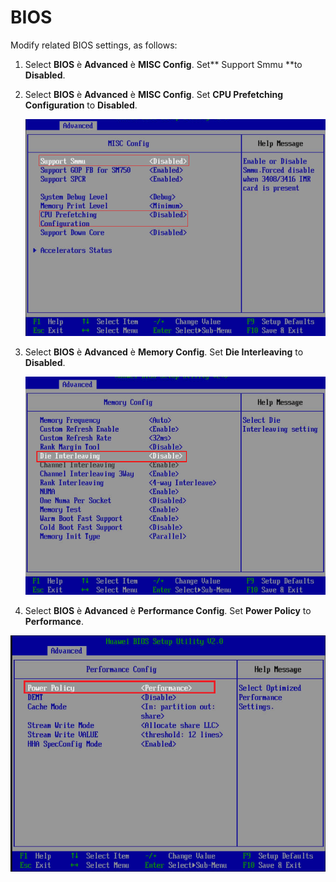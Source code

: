 # BIOS<a name="EN-US_TOPIC_0257867360"></a>

Modify related BIOS settings, as follows:

1.  Select  **BIOS**  è  **Advanced**  è  **MISC Config**. Set** Support Smmu **to  **Disabled**.
2.  Select  **BIOS**  è  **Advanced**  è  **MISC Config**. Set  **CPU Prefetching Configuration**  to  **Disabled**.

    ![](figures/en-us_image_0257713415.png)

3.  Select  **BIOS**  è  **Advanced**  è  **Memory Config**. Set  **Die Interleaving**  to  **Disabled**.

    ![](figures/en-us_image_0257713417.png)

4.  Select  **BIOS**  è  **Advanced**  è  **Performance Config**. Set  **Power Policy**  to  **Performance**.

![](figures/en-us_image_0257713419.png)

